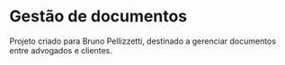 # Gestão de documentos

Projeto criado para Bruno Pellizzetti, destinado a gerenciar documentos entre advogados e clientes.